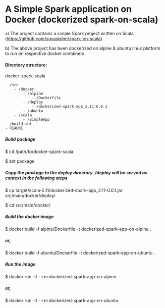 # A Simple Spark application on Docker (dockerized spark-on-scala)

a) The project contains a simple Spark project written on Scala (https://github.com/suvasishm/spark-on-scala).

b) The above project has been dockerized on alpine & ubuntu linux platform to run on respective docker containers.

#### Directory structure:

docker-spark-scala

    - /src
        - /docker
            - /alpine
                - /Dockerfile
            - /deploy
                - /dockerized-spark-app_2.11-0.0.1
            - /ubuntu
        - /scala
            - /SimpleApp
    - /build.sbt
    - README


##### Build package
$ cd /path/to/docker-spark-scala

$ sbt package


##### Copy the package to the deploy directory. /deploy will be served as context in the following steps 
$ cp target/scala-2.11/dockerized-spark-app_2.11-0.0.1.jar src/main/docker/deploy/

$ cd src/main/docker/

##### Build the docker image
$ docker build -f alpine/Dockerfile -t dockerized-spark-app-on-alpine .

##### or,

$ docker build -f ubuntu/Dockerfile -t dockerized-spark-app-on-ubuntu .

##### Run the image
$ docker run -it --rm dockerized-spark-app-on-alpine

##### or,

$ docker run -it --rm dockerized-spark-app-on-ubuntu

